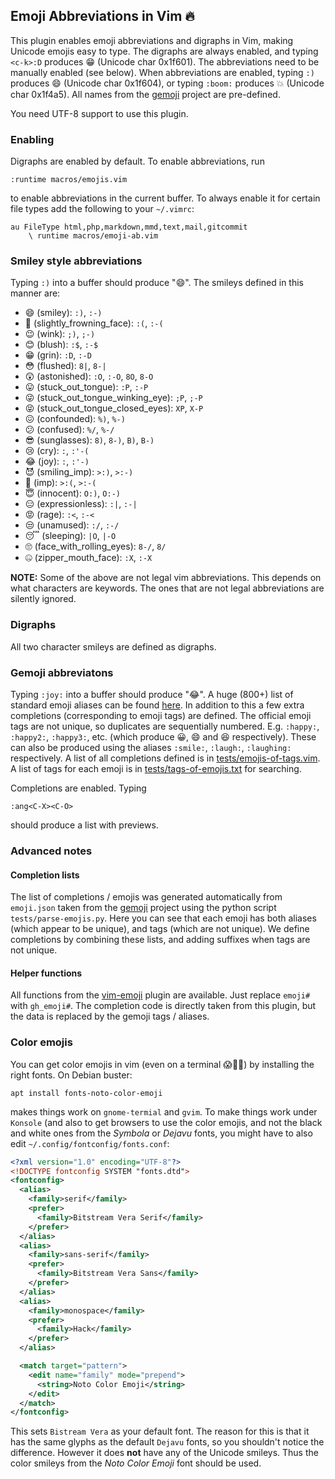 ## Emoji Abbreviations in Vim 🔥

This plugin enables emoji abbreviations and digraphs in Vim, making Unicode
emojis easy to type. The digraphs are always enabled, and typing `<c-k>:D`
produces 😁 (Unicode char 0x1f601). The abbreviations need to be manually
enabled (see below). When abbreviations are enabled, typing `:)` produces 😄
(Unicode char 0x1f604),  or typing `:boom:` produces 💥 (Unicode char
0x1f4a5). All names from the [gemoji](https://github.com/github/gemoji)
project are pre-defined.

You need UTF-8 support to use this plugin.

### Enabling

Digraphs are enabled by default. To enable abbreviations, run

    :runtime macros/emojis.vim
    
to enable abbreviations in the current buffer. To always enable it for certain
file types add the following to your `~/.vimrc`:

    au FileType html,php,markdown,mmd,text,mail,gitcommit
        \ runtime macros/emoji-ab.vim

### Smiley style abbreviations

Typing `:)` into a buffer should produce "😄". The smileys defined in this
manner are:

* 😄 (smiley): `:)`, `:-)`
* 🙁 (slightly_frowning_face): `:(`, `:-(`
* 😉 (wink): `;)`, `;-)`
* 😊 (blush): `:$`, `:-$`
* 😁 (grin): `:D`, `:-D`
* 😳 (flushed): `8|`, `8-|`
* 😲 (astonished): `:O`, `:-O`, `8O`, `8-O`
* 😛 (stuck_out_tongue): `:P`, `:-P`
* 😜 (stuck_out_tongue_winking_eye): `;P`, `;-P`
* 😝 (stuck_out_tongue_closed_eyes): `XP`, `X-P`
* 😖 (confounded): `%)`, `%-)`
* 😕 (confused): `%/`, `%-/`
* 😎 (sunglasses): `8)`, `8-)`, `B)`, `B-)`
* 😢 (cry): `:`, `:'-(`
* 😂 (joy): `:`, `:'-)`
* 😈 (smiling_imp): `>:)`, `>:-)`
* 👿 (imp): `>:(`, `>:-(`
* 😇 (innocent): `O:)`, `O:-)`
* 😑 (expressionless): `:|`, `:-|`
* 😡 (rage): `:<`, `:-<`
* 😒 (unamused): `:/`, `:-/`
* 😴 (sleeping): `|O`, `|-O`
* 🙄 (face_with_rolling_eyes): `8-/`, `8/`
* 🤐 (zipper_mouth_face): `:X`, `:-X`

**NOTE:** Some of the above are not legal vim abbreviations. This depends on
what characters are keywords. The ones that are not legal abbreviations are
silently ignored.

### Digraphs

All two character smileys are defined as digraphs.

### Gemoji abbreviatons

Typing `:joy:` into a buffer should produce "😂". A huge (800+) list of
standard emoji aliases can be found
[here](https://gist.github.com/rxaviers/7360908). In addition to this a few
extra completions (corresponding to emoji tags) are defined. The official
emoji tags are not unique, so duplicates are sequentially numbered. E.g.
`:happy:`, `:happy2:`, `:happy3:`, etc. (which produce 😀, 😄 and 😆
respectively). These can also be produced using the aliases `:smile:`,
`:laugh:`, `:laughing:` respectively. A list of all completions defined is in
[tests/emojis-of-tags.vim](tests/emojis-of-tags.vim). A list of tags for each
emoji is in [tests/tags-of-emojis.txt](tests/tags-of-emojis.txt) for
searching.

Completions are enabled. Typing

    :ang<C-X><C-O>

should produce a list with previews.

### Advanced notes

#### Completion lists

The list of completions / emojis was generated automatically from `emoji.json`
taken from the [gemoji](https://github.com/github/gemoji) project using the
python script `tests/parse-emojis.py`. Here you can see that each emoji has
both aliases (which appear to be unique), and tags (which are not unique). We
define completions by combining these lists, and adding suffixes when tags are
not unique.


#### Helper functions

All functions from the [vim-emoji](https://github.com/junegunn/vim-emoji)
plugin are available. Just replace `emoji#` with `gh_emoji#`. The completion
code is directly taken from this plugin, but the data is replaced by the
gemoji tags / aliases.

### Color emojis

You can get color emojis in vim (even on a terminal 😱🤯💥) by installing the
right fonts. On Debian buster:

    apt install fonts-noto-color-emoji

makes things work on `gnome-termial` and `gvim`. To make things work under
`Konsole` (and also to get browsers to use the color emojis, and not the black
and white ones from the *Symbola* or *Dejavu* fonts, you might have to also
edit `~/.config/fontconfig/fonts.conf`:

```xml
<?xml version="1.0" encoding="UTF-8"?>
<!DOCTYPE fontconfig SYSTEM "fonts.dtd">
<fontconfig> 
  <alias>
    <family>serif</family>
    <prefer>
      <family>Bitstream Vera Serif</family>
    </prefer>
  </alias>
  <alias>
    <family>sans-serif</family>
    <prefer>
      <family>Bitstream Vera Sans</family>
    </prefer>
  </alias>
  <alias>
    <family>monospace</family>
    <prefer>
      <family>Hack</family>
    </prefer>
  </alias>

  <match target="pattern"> 
    <edit name="family" mode="prepend"> 
      <string>Noto Color Emoji</string> 
    </edit> 
  </match> 
</fontconfig>
```

This sets `Bistream Vera` as your default font. The reason for this is that it
has the same glyphs as the default `Dejavu` fonts, so you shouldn't notice the
difference. However it does **not** have any of the Unicode smileys. Thus the
color smileys from the *Noto Color Emoji* font should be used.
